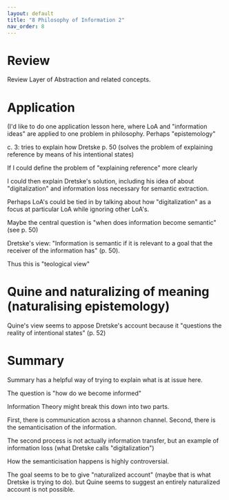 ```yaml
---
layout: default
title: "8 Philosophy of Information 2"
nav_order: 8
---
```


# Review 

Review Layer of Abstraction and related concepts. 

# Application

(I'd like to do one application lesson here, where LoA and "information ideas" are applied to one problem in philosophy. Perhaps "epistemology"

c. 3: tries to explain how Dretske p. 50 (solves the problem of explaining reference by means of his intentional states)

If I could define the problem of "explaining reference" more clearly

I could then explain Dretske's solution, including his idea of about "digitalization" and information loss necessary for semantic extraction. 

Perhaps LoA's could be tied in by talking about how "digitalization" as a focus at particular LoA while ignoring other LoA's.

Maybe the central question is "when does information become semantic" (see p. 50)

Dretske's view: "Information is semantic if it is relevant to a goal that the receiver of the information has" (p. 50).

Thus this is "teological view"

# Quine and naturalizing of meaning (naturalising epistemology)

Quine's view seems to appose Dretske's account because it "questions the reality of intentional states" (p. 52)

# Summary 
Summary has a helpful way of trying to explain what is at issue here. 

The question is "how do we become informed" 

Information Theory might break this down into two parts. 

First, there is communication across a shannon channel. 
Second, there is the semanticisation of the information.

The second process is not actually information transfer, but an example of information loss (what Dretske calls "digitalization")

How the semanticisation happens is highly controversial. 

The goal seems to be to give "naturalized account" (maybe that is what Dretske is trying to do). but Quine seems to suggest an entirely naturalized account is not possible. 